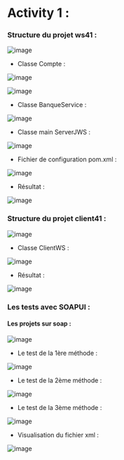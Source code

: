 # Activity 1 : 

### Structure du projet ws41 : 


![image](https://github.com/WebProjDeveloper/JEE_All_Activities/assets/125798807/41a0305d-c7bd-4c09-a589-f2b513add2a5)




- Classe Compte :

![image](https://github.com/WebProjDeveloper/JEE_All_Activities/assets/125798807/d47ece56-52f8-4790-91af-fc01f5bd6d27)



![image](https://github.com/WebProjDeveloper/JEE_All_Activities/assets/125798807/0f00ac4c-e5cc-4101-b037-e2b9759797ce)



- Classe BanqueService :

![image](https://github.com/WebProjDeveloper/JEE_All_Activities/assets/125798807/abb4619e-0309-4f8f-8a99-e83ff09a5696)



- Classe main ServerJWS :

![image](https://github.com/WebProjDeveloper/JEE_All_Activities/assets/125798807/23de7118-53dd-496a-8874-500cf943a4c0)



- Fichier de configuration pom.xml :

![image](https://github.com/WebProjDeveloper/JEE_All_Activities/assets/125798807/e0fd83aa-e4ce-436e-a44b-582eb90cceb4)


- Résultat :

![image](https://github.com/WebProjDeveloper/JEE_All_Activities/assets/125798807/b9cfd62b-4c1f-434d-98e2-775705aeddd1)



### Structure du projet client41 :


![image](https://github.com/WebProjDeveloper/JEE_All_Activities/assets/125798807/a7b8c72b-b876-4a6c-8651-ce5193d36c3a)



- Classe ClientWS :

  
![image](https://github.com/WebProjDeveloper/JEE_All_Activities/assets/125798807/e9a0fe5a-ba3d-42f6-8043-2f07029fbdb6)


- Résultat :

![image](https://github.com/WebProjDeveloper/JEE_All_Activities/assets/125798807/631676a8-69f3-4fa5-af77-92312475ad2d)



### Les tests avec SOAPUI :
#### Les projets sur soap :

![image](https://github.com/WebProjDeveloper/JEE_All_Activities/assets/125798807/977290ac-1b8b-44f9-96eb-e60f2862c975)


- Le test de la 1ère méthode :
  
![image](https://github.com/WebProjDeveloper/JEE_All_Activities/assets/125798807/1d2906bb-826a-4a24-ba1d-e950d19cf6ce)


- Le test de la 2ème méthode :

![image](https://github.com/WebProjDeveloper/JEE_All_Activities/assets/125798807/19dcb6e0-d53b-4057-a6f4-107be8d57100)


- Le test de la 3ème méthode :
  
![image](https://github.com/WebProjDeveloper/JEE_All_Activities/assets/125798807/f7f80260-9411-456d-8fed-f5ef97a43681)


- Visualisation du fichier xml :
  
![image](https://github.com/WebProjDeveloper/JEE_All_Activities/assets/125798807/3b8b1a48-0d97-4ee6-a6ed-c4085d723a27)

